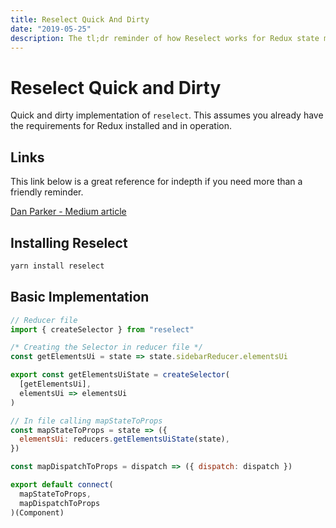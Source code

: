 ```yaml
---
title: Reselect Quick And Dirty
date: "2019-05-25"
description: The tl;dr reminder of how Reselect works for Redux state memoization.
---
```


# Reselect Quick and Dirty

Quick and dirty implementation of `reselect`. This assumes you already have the requirements for Redux installed and in operation.

## Links

This link below is a great reference for indepth if you need more than a friendly reminder.

[Dan Parker - Medium article](https://medium.com/@parkerdan/react-reselect-and-redux-b34017f8194c)

## Installing Reselect

```bash
yarn install reselect
```

## Basic Implementation

```javascript
// Reducer file
import { createSelector } from "reselect"

/* Creating the Selector in reducer file */
const getElementsUi = state => state.sidebarReducer.elementsUi

export const getElementsUiState = createSelector(
  [getElementsUi],
  elementsUi => elementsUi
)

// In file calling mapStateToProps
const mapStateToProps = state => ({
  elementsUi: reducers.getElementsUiState(state),
})

const mapDispatchToProps = dispatch => ({ dispatch: dispatch })

export default connect(
  mapStateToProps,
  mapDispatchToProps
)(Component)
```
